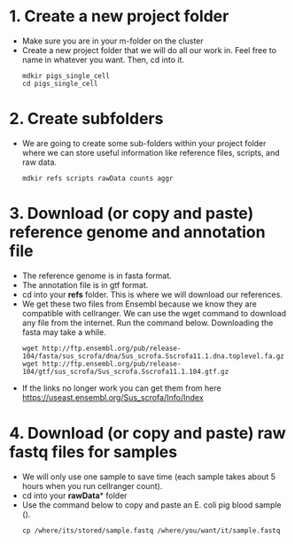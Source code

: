 # 1. Create a new project folder
- Make sure you are in your m-folder on the cluster
- Create a new project folder that we will do all our work in.  Feel free to name in whatever you want.  Then, cd into it.
  ```
  mdkir pigs_single_cell
  cd pigs_single_cell
  ```
# 2. Create subfolders
- We are going to create some sub-folders within your project folder where we can store useful information like reference files, scripts, and raw data.
  ```
  mdkir refs scripts rawData counts aggr
  ```
# 3. Download (or copy and paste) reference genome and annotation file
- The reference genome is in fasta format.
- The annotation file is in gtf format.
- cd into your **refs** folder.  This is where we will download our references.
- We get these two files from Ensembl because we know they are compatible with cellranger.  We can use the wget command to download any file from the internet.  Run the command below.  Downloading the fasta may take a while.
  ```
  wget http://ftp.ensembl.org/pub/release-104/fasta/sus_scrofa/dna/Sus_scrofa.Sscrofa11.1.dna.toplevel.fa.gz
  wget http://ftp.ensembl.org/pub/release-104/gtf/sus_scrofa/Sus_scrofa.Sscrofa11.1.104.gtf.gz
  ``` 
- If the links no longer work you can get them from here https://useast.ensembl.org/Sus_scrofa/Info/Index
# 4. Download (or copy and paste) raw fastq files for samples
- We will only use one sample to save time (each sample takes about 5 hours when you run cellranger count).
- cd into your **rawData*** folder
- Use the command below to copy and paste an E. coli pig blood sample ().
  ```
  cp /where/its/stored/sample.fastq /where/you/want/it/sample.fastq
  ```
